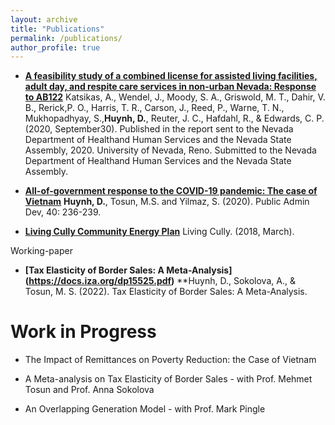 ```yaml
---
layout: archive
title: "Publications"
permalink: /publications/
author_profile: true
---
```

* **[A feasibility study of a combined license for assisted living facilities, adult day, and respite care services in non-urban Nevada: Response to AB122](https://www.leg.state.nv.us/App/InterimCommittee/REL/Document/16648)** 
Katsikas, A., Wendel, J., Moody, S. A., Griswold, M. T., Dahir, V. B., Rerick,P. O., Harris, T. R., Carson, J., Reed, P., Warne, T. N., Mukhopadhyay, S.,**Huynh, D.**, Reuter, J. C., Hafdahl, R., & Edwards, C. P. (2020, September30). Published in the report sent to the Nevada Department of Healthand Human Services and the Nevada State Assembly, 2020. University of Nevada, Reno. Submitted to the Nevada Department of Healthand Human Services and the Nevada State Assembly.

* **[All-of-government response to the COVID-19 pandemic: The case of Vietnam](https://doi.org/10.1002/pad.1893)**
**Huynh, D.**, Tosun, M.S. and Yilmaz, S. (2020). Public Admin Dev, 40: 236-239. 

* **[Living Cully Community Energy Plan](https://www.livingcully.org/incoming/2018/05/LC-Community-Energy-Plan-FINAL-6.pdf)**
Living Cully. (2018, March).

Working-paper
* **[Tax Elasticity of Border Sales: A Meta-Analysis] (https://docs.iza.org/dp15525.pdf)**
**Huynh, D., Sokolova, A., & Tosun, M. S. (2022). Tax Elasticity of Border Sales: A Meta-Analysis.

Work in Progress
======
* The Impact of Remittances on Poverty Reduction: the Case of Vietnam

* A Meta-analysis on Tax Elasticity of Border Sales - with Prof. Mehmet Tosun and Prof. Anna Sokolova

* An Overlapping Generation Model - with Prof. Mark Pingle
